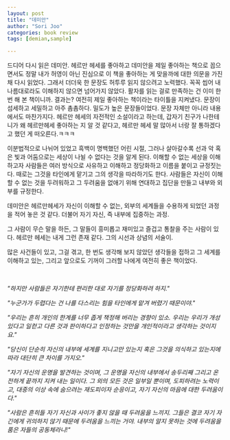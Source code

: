```yaml
---
layout: post
title: "데미안"
author: "Sori Joo"
categories: book review
tags: [demian,sample]

---
```


드디어 다시 읽은 데미안. 헤르만 헤세를 좋아하고 데미안을 제일 좋아하는 책으로 꼽으면서도 정말 내가 허영이 아닌 진심으로 이 책을 좋아하는 게 맞을까에 대한 의문을 가진 채 다시 읽었다. 그래서 더더욱 한 문장도 허투루 읽지 않으려고 노력했다. 꼭꼭 씹어 내 나름대로라도 이해하지 않으면 넘어가지 않았다. 활자를 읽는 걸로 만족하는 건 이미 한 번 해 본 책이니까. 결과는? 여전히 제일 좋아하는 책이라는 타이틀을 지켜냈다. 문장이 섬세하고 세밀하고 아주 촘촘하다. 밀도가 높은 문장들이었다. 문장 자체만 아니라 내용에서도 마찬가지다. 헤르만 헤세의 자전적인 소설이라고 하는데, 갑자기 친구가 나한테 니가 왜 헤르만헤세 좋아하는 지 알 것 같다고, 헤르만 헤세 말 많아서 너랑 잘 통하겠다고 했던 게 떠오른다.ㅋㅋㅋ
⠀


이분법적으로 나뉘어 있었고 흑백이 명백했던 어린 시절, 그러나 살아갈수록 선과 악 혹은 빛과 어둠으로는 세상이 나뉠 수 없다는 것을 알게 된다. 이해할 수 없는 세상을 이해하고자 사람들은 여러 방식으로 사유하고 이해하고 정당화하고 이름을 붙이고 규정짓는다. 때로는 그것을 타인에게 맡기고 그의 생각을 따라하기도 한다. 사람들은 자신이 이해할 수 없는 것을 두려워하고 그 두려움을 없애기 위해 연대하고 집단을 만들고 내부와 외부를 규정한다.
⠀


데미안은 헤르만헤세가 자신이 이해할 수 없는, 외부의 세계들을 수용하게 되었던 과정을 적어 놓은 것 같다. 더불어 자기 자신, 즉 내부에 집중하는 과정.
⠀


그 사람이 무슨 말을 하든, 그 말들이 흥미롭고 재미있고 즐겁고 통찰을 주는 사람이 있다. 헤르만 헤세는 내게 그런 존재 같다. 그의 시선과 상념의 서술이.
⠀


많은 사건들이 있고, 그걸 겪고, 한 번도 생각해 보지 않았던 생각들을 접하고 그 세계를 이해하고 있는, 그리고 앞으로도 기꺼이 그러할 나에게 여전히 좋은 책이었다.

⠀




*"하지만 사람들은 자기한테 편리한 대로 자기를 정당화하려 하지."*


*"누군가가 두렵다는 건 나를 다스리는 힘을 타인에게 맡겨 버렸기 때문이야."*


*"우리는 흔히 개인의 한계를 너무 좁게 책정해 버리는 경향이 있소. 우리는 우리가 개성 있다고 일컫고 다른 것과 판이하다고 인정하는 것만을 개인적이라고 생각하는 것이지요."*


*"당신이 단순히 자신의 내부에 세계를 지니고만 있는지 혹은 그것을 의식하고 있는지에 따라 대단히 큰 차이를 가지오."*


*"자기 자신의 운명을 발견하는 것이며, 그 운명을 자신의 내부에서 송두리째 그리고 온전하게 끝까지 지켜 내는 일이다. 그 외의 모든 것은 일부일 뿐이며, 도피하려는 노력이고, 대중의 이상 속에 숨으려는 재도피이자 순응이고, 자기 자신의 마음에 대한 두려움이다."*


*"사람은 흔히들 자기 자신과 사이가 좋지 않을 때 두려움을 느끼지. 그들은 결코 자기 자긴에게 귀의하지 않기 때문에 두려움을 느끼는 거야.
내부의 알지 못하는 것에 두려움을 품은 자들의 공동체라니!"*
